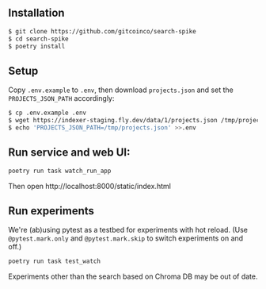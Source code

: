 ## Installation

```sh
$ git clone https://github.com/gitcoinco/search-spike
$ cd search-spike
$ poetry install
```

## Setup

Copy `.env.example` to `.env`, then download `projects.json` and set the `PROJECTS_JSON_PATH` accordingly:

```sh
$ cp .env.example .env
$ wget https://indexer-staging.fly.dev/data/1/projects.json /tmp/projects.json
$ echo 'PROJECTS_JSON_PATH=/tmp/projects.json' >>.env
```

## Run service and web UI:

```sh
poetry run task watch_run_app
```

Then open http://localhost:8000/static/index.html

## Run experiments

We're (ab)using pytest as a testbed for experiments with hot reload. (Use `@pytest.mark.only` and `@pytest.mark.skip` to switch experiments on and off.)

```sh
poetry run task test_watch
```

Experiments other than the search based on Chroma DB may be out of date.
